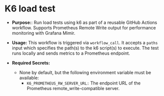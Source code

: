 # K6 load test

- **Purpose:**: Run load tests using k6 as part of a reusable GitHub Actions
workflow. Supports Prometheus Remote Write output for performance monitoring
with Grafana Mimir.

- **Usage:** This workflow is triggered via `workflow_call`. It accepts a
`paths` input which specifies the path(s) to the k6 script(s) to execute.
The test runs locally and sends metrics to a Prometheus endpoint.

- **Required Secrets:**
  - None by default, but the following environment variable must be available:
    - `K6_PROMETHEUS_RW_SERVER_URL:` The endpoint URL of the Prometheus
    remote_write-compatible server.
